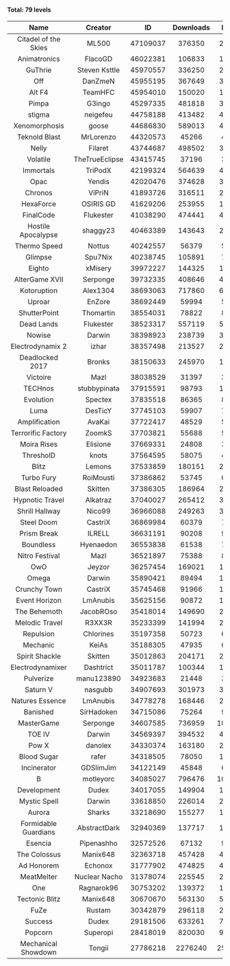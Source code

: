 #### Total: 79 levels

| Name | Creator | ID | Downloads | Likes |
|:---:|:---:|:---:|:---:|:---:|
| Citadel of the Skies | ML500 | 47109037 | 376350 | 27883
| Animatronics | FlacoGD | 46022381 | 106833 | 10645
| GuThrie | Steven Ksttle | 45970557 | 336250 | 24512
| Off | DanZmeN | 45955195 | 367649 | 30170
| Alt F4 | TeamHFC | 45954010 | 150020 | 12126
| Pimpa | G3ingo | 45297335 | 481818 | 38951
| stigma | neigefeu | 44758188 | 413482 | 46986
| Xenomorphosis | goose | 44686830 | 589013 | 42591
| Teknold Blast | MrLorenzo | 44320573 | 45266 | 4485
| Nelly | Filaret | 43744687 | 498502 | 34343
| Volatile | TheTrueEclipse | 43415745 | 37196 | 3730
| Immortals | TriPodX | 42199324 | 564639 | 49188
| Opac | Yendis | 42020476 | 374628 | 36250
| Chronos | ViPriN | 41893726 | 316511 | 28386
| HexaForce | OSIRIS GD | 41629206 | 253955 | 19574
| FinalCode | Flukester | 41038290 | 474441 | 46188
| Hostile Apocalypse | shaggy23 | 40463389 | 143643 | 23128
| Thermo Speed | Nottus | 40242557 | 56379 | 5176
| Glimpse | Spu7Nix | 40238745 | 105891 | 7118
| Eighto | xMisery | 39972227 | 144325 | 12592
| AlterGame XVII | Serponge | 39732335 | 408646 | 44346
| Kotoruption | Alex1304 | 38693063 | 717860 | 63112
| Uproar | EnZore | 38692449 | 59994 | 5682
| ShutterPoint | Thomartin | 38554031 | 78822 | 8959
| Dead Lands | Flukester | 38523317 | 557119 | 56523
| Nowise | Darwin | 38398923 | 238739 | 33276
| Electrodynamix 2 | izhar | 38357498 | 213527 | 26917
| Deadlocked 2017 | Bronks | 38150633 | 245970 | 18950
| Victoire | Mazl | 38038529 | 31397 | 3410
| TECHnos | stubbypinata | 37915591 | 98793 | 11268
| Evolution | Spectex | 37835518 | 86365 | 8644
| Luma | DesTicY | 37745103 | 59907 | 7655
| Amplification | AvaKai | 37722417 | 48529 | 5934
| Terrorific Factory | ZoomkS | 37703821 | 55688 | 5842
| Moira Rises | Elisione | 37669331 | 24808 | 3886
| ThresholD | knots | 37564595 | 58075 | 4930
| Blitz | Lemons | 37533859 | 180151 | 22152
| Turbo Fury | RoiMousti | 37386862 | 53745 | 6280
| Blast Reloaded | Skitten | 37386305 | 186964 | 20641
| Hypnotic Travel | Alkatraz | 37040027 | 265412 | 38127
| Shrill Hallway | Nico99 | 36966088 | 249263 | 33349
| Steel Doom | CastriX | 36869984 | 60379 | 7425
| Prism Break | ILRELL | 36631191 | 90208 | 9499
| Boundless | Hyenaedon | 36553838 | 61538 | 7813
| Nitro Festival | Mazl | 36521897 | 75388 | 8047
| OwO | Jeyzor | 36257454 | 169021 | 18789
| Omega | Darwin | 35890421 | 89494 | 11320
| Crunchy Town | CastriX | 35745468 | 91966 | 12903
| Event Horizon | LmAnubis | 35625156 | 90872 | 11329
| The Behemoth | JacobROso | 35418014 | 149690 | 27093
| Melodic Travel | R3XX3R | 35233399 | 141994 | 25800
| Repulsion | Chlorines | 35197358 | 50723 | 6776
| Mechanic | KeiAs | 35188305 | 47935 | 6022
| Spirit Shackle | Skitten | 35012863 | 204171 | 27507
| Electrodynamixer | Dashtrict | 35011787 | 100344 | 14982
| Pulverize | manu123890 | 34923683 | 21448 | 3460
| Saturn V | nasgubb | 34907693 | 301973 | 37908
| Natures Essence | LmAnubis | 34778278 | 168446 | 22161
| Banished | SirHadoken | 34715086 | 75264 | 9718
| MasterGame | Serponge | 34607585 | 736959 | 102177
| TOE IV | Darwin | 34569397 | 394532 | 48474
| Pow X | danolex | 34330374 | 163180 | 25796
| Blood Sugar | rafer | 34318505 | 78050 | 10603
| Incinerator | GDSlimJim | 34122149 | 45848 | 6978
| B | motleyorc | 34085027 | 796476 | 101455
| Development | Dudex | 34017055 | 149904 | 17188
| Mystic Spell | Darwin | 33618850 | 226014 | 25596
| Aurora | Sharks | 33218690 | 155277 | 16362
| Formidable Guardians | AbstractDark | 32940369 | 137717 | 19993
| Esencia | Pipenashho | 32572526 | 67132 | 9998
| The Colossus | Manix648 | 32363718 | 457428 | 48940
| Ad Honorem | Echonox | 31777902 | 474825 | 48579
| MeatMelter | Nuclear Nacho | 31378074 | 225545 | 23920
| One | Ragnarok96 | 30753202 | 139372 | 16801
| Tectonic Blitz | Manix648 | 30670670 | 563130 | 57714
| FuZe | Rustam | 30342879 | 296118 | 29983
| Success | Dudex | 29181506 | 633261 | 72585
| Popcorn | Superopi | 28418019 | 820030 | 93077
| Mechanical Showdown | Tongii | 27786218 | 2276240 | 250154
